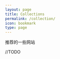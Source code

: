 ```yaml
---
layout: page
title: Collections
permalink: /collection/
icon: bookmark
type: page
---
```


推荐的一些网站

//TODO
